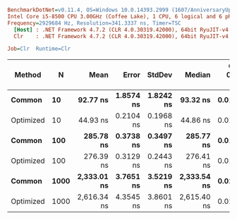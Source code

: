 ``` ini

BenchmarkDotNet=v0.11.4, OS=Windows 10.0.14393.2999 (1607/AnniversaryUpdate/Redstone1)
Intel Core i5-8500 CPU 3.00GHz (Coffee Lake), 1 CPU, 6 logical and 6 physical cores
Frequency=2929684 Hz, Resolution=341.3337 ns, Timer=TSC
  [Host] : .NET Framework 4.7.2 (CLR 4.0.30319.42000), 64bit RyuJIT-v4.7.3416.0
  Clr    : .NET Framework 4.7.2 (CLR 4.0.30319.42000), 64bit RyuJIT-v4.7.3416.0

Job=Clr  Runtime=Clr  

```
|    Method |    N |        Mean |     Error |    StdDev |      Median | Gen 0/1k Op | Gen 1/1k Op | Gen 2/1k Op | Allocated Memory/Op |
|---------- |----- |------------:|----------:|----------:|------------:|------------:|------------:|------------:|--------------------:|
|    **Common** |   **10** |    **92.77 ns** | **1.8574 ns** | **1.8242 ns** |    **93.32 ns** |      **0.0169** |           **-** |           **-** |                **80 B** |
| Optimized |   10 |    44.93 ns | 0.2104 ns | 0.1968 ns |    44.86 ns |      0.0135 |           - |           - |                64 B |
|    **Common** |  **100** |   **285.78 ns** | **0.3738 ns** | **0.3497 ns** |   **285.77 ns** |      **0.0167** |           **-** |           **-** |                **80 B** |
| Optimized |  100 |   276.39 ns | 0.3129 ns | 0.2443 ns |   276.41 ns |      0.0134 |           - |           - |                64 B |
|    **Common** | **1000** | **2,333.01 ns** | **3.7651 ns** | **3.5219 ns** | **2,333.54 ns** |      **0.0267** |           **-** |           **-** |               **144 B** |
| Optimized | 1000 | 2,616.34 ns | 4.3545 ns | 3.8601 ns | 2,615.40 ns |      0.0267 |           - |           - |               128 B |
